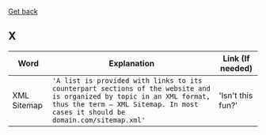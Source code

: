 [Get back](https://github.com/MrGKanev/Ecommerce-Glossary)
## X

|     Word       |        Explanation            |Link (If needed)             |
|----------------|-------------------------------|-----------------------------|
|XML Sitemap|`'A list is provided with links to its counterpart sections of the website and is organized by topic in an XML format, thus the term – XML Sitemap. In most cases it should be domain.com/sitemap.xml'`            |'Isn't this fun?'            |

